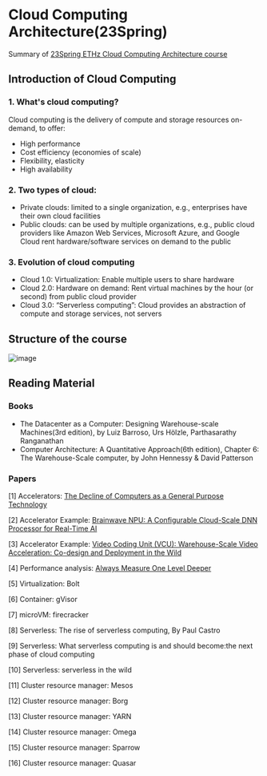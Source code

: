 # Cloud Computing Architecture(23Spring)
Summary of [23Spring ETHz Cloud Computing Architecture course](https://systems.ethz.ch/education/courses/2023-spring/cloud-computing-architecture.html)

## Introduction of Cloud Computing
### 1. What's cloud computing?
Cloud computing is the delivery of compute and storage resources on-demand, to offer:
- High performance
- Cost efficiency (economies of scale)
- Flexibility, elasticity
- High availability

### 2. Two types of cloud:
- Private clouds: limited to a single organization, e.g., enterprises have their own cloud facilities
- Public clouds: can be used by multiple organizations, e.g., public cloud providers like Amazon Web Services, Microsoft Azure, and Google Cloud rent hardware/software services on demand to the public

### 3. Evolution of cloud computing
- Cloud 1.0: Virtualization: Enable multiple users to share hardware
- Cloud 2.0: Hardware on demand: Rent virtual machines by the hour (or second) from public cloud provider
- Cloud 3.0: “Serverless computing”: Cloud provides an abstraction of compute and storage services, not servers

## Structure of the course
![image](https://github.com/manyiw99/ETHz_CCA/blob/main/Cloud%20Computing%20Architecture.png)

## Reading Material
### Books
- The Datacenter as a Computer: Designing Warehouse-scale Machines(3rd edition), by Luiz Barroso, Urs Hölzle, Parthasarathy Ranganathan
- Computer Architecture: A Quantitative Approach(6th edition), Chapter 6: The Warehouse-Scale computer, by John Hennessy & David Patterson

### Papers
[1] Accelerators: [The Decline of Computers as a General Purpose Technology](https://cacm.acm.org/magazines/2021/3/250710-the-decline-of-computers-as-a-general-purpose-technology/fulltext)

[2] Accelerator Example: [Brainwave NPU: A Configurable Cloud-Scale DNN Processor for Real-Time AI](https://www.microsoft.com/en-us/research/uploads/prod/2018/06/ISCA18-Brainwave-CameraReady.pdf)

[3] Accelerator Example: [Video Coding Unit (VCU): Warehouse-Scale Video Acceleration: Co-design and Deployment in the Wild](https://research.google/pubs/pub50300/)

[4] Performance analysis: [Always Measure One Level Deeper](https://dl.acm.org/doi/pdf/10.1145/3213770)

[5] Virtualization: Bolt

[6] Container: gVisor

[7] microVM: firecracker

[8] Serverless: The rise of serverless computing, By Paul Castro

[9] Serverless: What serverless computing is and should become:the next phase of cloud computing

[10] Serverless: serverless in the wild 

[11] Cluster resource manager: Mesos

[12] Cluster resource manager: Borg

[13] Cluster resource manager: YARN

[14] Cluster resource manager: Omega

[15] Cluster resource manager: Sparrow

[16] Cluster resource manager: Quasar

